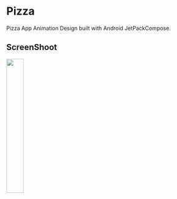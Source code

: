 # Pizza
<p> 
Pizza App Animation Design built with Android JetPackCompose.
</p> 


## ScreenShoot

<img src="https://github.com/ahmednasserzaza/Pizza/assets/30028905/c43b7d11-a1e1-48d8-92ee-1b569200765e" width="30%">
